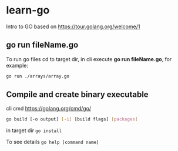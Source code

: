 # learn-go

Intro to GO based on <https://tour.golang.org/welcome/1>

## go run fileName.go

To run go files cd to target dir, in cli execute **go run fileName.go**, for example:

``` bash
go run ./arrays/array.go
```

## Compile and create binary executable

cli cmd <https://golang.org/cmd/go/>

``` bash
go build [-o output] [-i] [build flags] [packages]
```

in target dir `go install`

To see details `go help [command name]`
